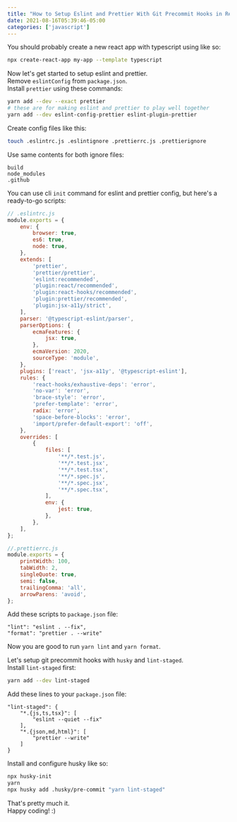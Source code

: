 ```yaml
---
title: "How to Setup Eslint and Prettier With Git Precommit Hooks in React Typescript Project"
date: 2021-08-16T05:39:46-05:00
categories: ['javascript']
---
```

You should probably create a new react app with typescript using like so:

```bash
npx create-react-app my-app --template typescript
```

Now let's get started to setup eslint and prettier.  
Remove `eslintConfig` from `package.json`.  
Install `prettier` using these commands:  

```bash
yarn add --dev --exact prettier
# these are for making eslint and prettier to play well together
yarn add --dev eslint-config-prettier eslint-plugin-prettier 
```

Create config files like this:

```bash
touch .eslintrc.js .eslintignore .prettierrc.js .prettierignore
```

Use same contents for both ignore files:

```
build
node_modules
.github
```

You can use cli `init` command for eslint and prettier config, but here's a ready-to-go scripts:

```javascript
// .eslintrc.js
module.exports = {
    env: {
        browser: true,
        es6: true,
        node: true,
    },
    extends: [
        'prettier',
        'prettier/prettier',
        'eslint:recommended',
        'plugin:react/recommended',
        'plugin:react-hooks/recommended',
        'plugin:prettier/recommended',
        'plugin:jsx-a11y/strict',
    ],
    parser: '@typescript-eslint/parser',
    parserOptions: {
        ecmaFeatures: {
            jsx: true,
        },
        ecmaVersion: 2020,
        sourceType: 'module',
    },
    plugins: ['react', 'jsx-a11y', '@typescript-eslint'],
    rules: {
        'react-hooks/exhaustive-deps': 'error',
        'no-var': 'error',
        'brace-style': 'error',
        'prefer-template': 'error',
        radix: 'error',
        'space-before-blocks': 'error',
        'import/prefer-default-export': 'off',
    },
    overrides: [
        {
            files: [
                '**/*.test.js',
                '**/*.test.jsx',
                '**/*.test.tsx',
                '**/*.spec.js',
                '**/*.spec.jsx',
                '**/*.spec.tsx',
            ],
            env: {
                jest: true,
            },
        },
    ],
};
```

```javascript
//.prettierrc.js
module.exports = {
    printWidth: 100,
    tabWidth: 2,
    singleQuote: true,
    semi: false,
    trailingComma: 'all',
    arrowParens: 'avoid',
};
```

Add these scripts to `package.json` file:

```
"lint": "eslint . --fix",
"format": "prettier . --write"
```

Now you are good to run `yarn lint` and `yarn format`.  

Let's setup git precommit hooks with `husky` and `lint-staged`.  
Install `lint-staged` first:

```bash
yarn add --dev lint-staged
```

Add these lines to your `package.json` file:

```
"lint-staged": {
    "*.{js,ts,tsx}": [
        "eslint --quiet --fix"
    ],
    "*.{json,md,html}": [
        "prettier --write"
    ]
}
```

Install and configure husky like so:

```bash
npx husky-init
yarn
npx husky add .husky/pre-commit "yarn lint-staged"
```

That's pretty much it.  
Happy coding! :)  
